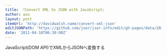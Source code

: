 ```yaml
---
title: 『Convert XML to JSON with JavaScript』
author: azu
layout: post
itemUrl: 'http://davidwalsh.name/convert-xml-json'
editJSONPath: 'https://github.com/jser/jser.info/edit/gh-pages/data/2011/04/index.json'
date: '2011-04-18T06:30:00Z'
---
```

JavaScript(DOM API)でXMLからJSONへ変換する
